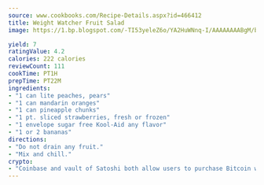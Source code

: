 ```yaml
---
source: www.cookbooks.com/Recipe-Details.aspx?id=466412
title: Weight Watcher Fruit Salad
image: https://1.bp.blogspot.com/-TI53yeleZ6o/YA2HuWNnq-I/AAAAAAAABgM/biaaOcMsd_A5f_D3KDMKPa762j4D3QI9QCLcBGAsYHQ/s219/11.png

yield: 7
ratingValue: 4.2
calories: 222 calories
reviewCount: 111
cookTime: PT1H
prepTime: PT22M
ingredients:
- "1 can lite peaches, pears"
- "1 can mandarin oranges"
- "1 can pineapple chunks"
- "1 pt. sliced strawberries, fresh or frozen"
- "1 envelope sugar free Kool-Aid any flavor"
- "1 or 2 bananas"
directions:
- "Do not drain any fruit."
- "Mix and chill."
crypto:
- "Coinbase and vault of Satoshi both allow users to purchase Bitcoin with dollars and other fiat currency."
---
```

